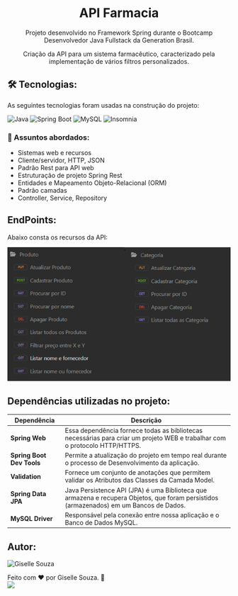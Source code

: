
<h1 align="center"> API Farmacia </h1>

<div align="center">
  
Projeto desenvolvido no Framework Spring durante o Bootcamp Desenvolvedor Java Fullstack da Generation Brasil.

Criação da API para um sistema farmacêutico, caracterizado pela implementação de vários filtros personalizados.

</div>

<h2> 🛠 Tecnologias: </h2>

As seguintes tecnologias foram usadas na construção do projeto:

![Java](https://img.shields.io/badge/Java-ED8B00?style=flat&logo=openjdk&logoColor=white)
![Spring Boot](https://img.shields.io/badge/Spring-6DB33F?style=flat&logo=spring&logoColor=white)
![MySQL](https://img.shields.io/badge/MySQL-005C84?style=flat&logo=mysql&logoColor=white)
![Insomnia](https://img.shields.io/badge/Insomnia-5C2D91?style=flat&logo=insomnia&logoColor=white)


### 💬 Assuntos abordados:

- Sistemas web e recursos
- Cliente/servidor, HTTP, JSON
- Padrão Rest para API web
- Estruturação de projeto Spring Rest
- Entidades e Mapeamento Objeto-Relacional (ORM)
- Padrão camadas
- Controller, Service, Repository

## EndPoints:

Abaixo consta os recursos da API:

<img alt="Imagem do Padrão Camadas" src="EndPoints_farmacia.png" />

## Dependências utilizadas no projeto:

| Dependência | Descrição |
| --- | --- |
| **Spring Web**            | Essa dependência fornece todas as bibliotecas necessárias para criar um projeto WEB e trabalhar com o protocolo HTTP/HTTPS. |
| **Spring Boot Dev Tools** | Permite a atualização do projeto em tempo real durante o processo de Desenvolvimento da aplicação. |
| **Validation**            | Fornece um conjunto de anotações que permitem validar os Atributos das Classes da Camada Model. |
| **Spring Data JPA**       | Java Persistence API (JPA) é uma Biblioteca que armazena e recupera Objetos, que foram persistidos (armazenados) em um Bancos de Dados.      |
| **MySQL Driver**          | Responsável pela conexão entre nossa aplicação e o Banco de Dados MySQL.|


<h2> Autor: </h2>

<img alt="Giselle Souza" title="Giselle Souza" src="https://github.com/gisellesouzaa.png" height="100" width="100"/>

Feito com ❤️ por Giselle Souza. 👋
<br>
<a href="https://www.linkedin.com/in/giselle-de-souza-gabriel/" target="_blank"><img src="https://img.shields.io/badge/-LinkedIn-05122A?style=for-the-flat&logo=linkedin&logoColor=white" target="_blank"></a>
